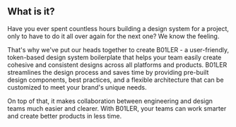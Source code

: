 ## What is it?

Have you ever spent countless hours building a design system for a project, only to have to do it all over again for the next one? We know the feeling.

That's why we've put our heads together to create B01LER - a user-friendly, token-based design system boilerplate that helps your team easily create cohesive and consistent designs across all platforms and products. B01LER streamlines the design process and saves time by providing pre-built design components, best practices, and a flexible architecture that can be customized to meet your brand's unique needs.

On top of that, it makes collaboration between engineering and design teams much easier and clearer. With B01LER, your teams can work smarter and create better products in less time.
